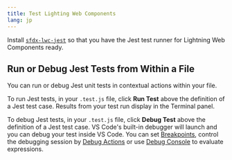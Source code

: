 ```yaml
---
title: Test Lighting Web Components
lang: jp
---
```


Install [`sfdx-lwc-jest`](https://developer.salesforce.com/docs/component-library/documentation/lwc/lwc.unit_testing_using_jest_installation) so that you have the Jest test runner for Lightning Web Components ready.

## Run or Debug Jest Tests from Within a File

You can run or debug Jest unit tests in contextual actions within your file.

To run Jest tests, in your `.test.js` file, click **Run Test** above the definition of a Jest test case.
Results from your test run display in the Terminal panel.

To debug Jest tests, in your `.test.js` file, click **Debug Test** above the definition of a Jest test case.
VS Code's built-in debugger will launch and you can debug your test inside VS Code. You can set [Breakpoints](https://code.visualstudio.com/docs/editor/debugging#_breakpoints), control the debugging session by [Debug Actions](https://code.visualstudio.com/docs/editor/debugging#_debug-actions) or use [Debug Console](https://code.visualstudio.com/docs/editor/debugging#_debug-console-repl) to evaluate expressions.
